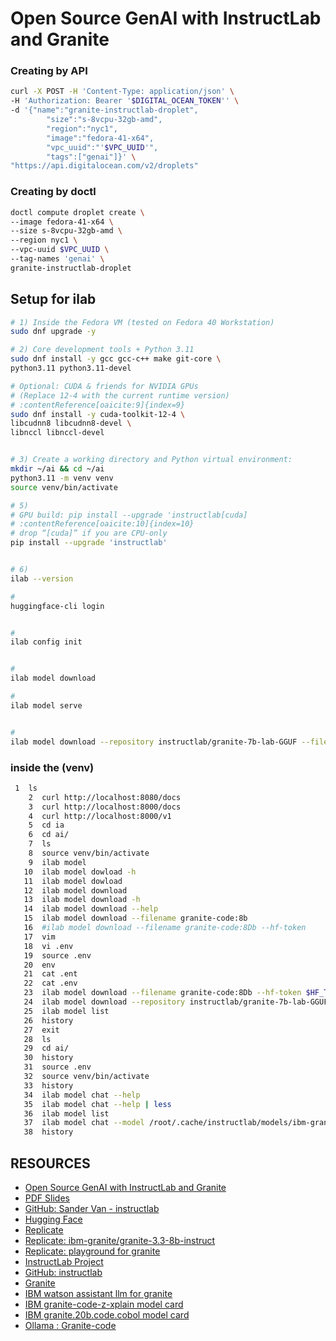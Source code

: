 # Open Source GenAI with InstructLab and Granite



### Creating by API
```bash
curl -X POST -H 'Content-Type: application/json' \
-H 'Authorization: Bearer '$DIGITAL_OCEAN_TOKEN'' \
-d '{"name":"granite-instructlab-droplet",
        "size":"s-8vcpu-32gb-amd",
        "region":"nyc1",
        "image":"fedora-41-x64",
        "vpc_uuid":"'$VPC_UUID'",
        "tags":["genai"]}' \
"https://api.digitalocean.com/v2/droplets"
```

### Creating by doctl
```bash
doctl compute droplet create \
--image fedora-41-x64 \
--size s-8vcpu-32gb-amd \
--region nyc1 \
--vpc-uuid $VPC_UUID \
--tag-names 'genai' \
granite-instructlab-droplet
```



## Setup for ilab
```bash
# 1) Inside the Fedora VM (tested on Fedora 40 Workstation)
sudo dnf upgrade -y

# 2) Core development tools + Python 3.11
sudo dnf install -y gcc gcc-c++ make git-core \
python3.11 python3.11-devel

# Optional: CUDA & friends for NVIDIA GPUs
# (Replace 12-4 with the current runtime version)
# :contentReference[oaicite:9]{index=9}
sudo dnf install -y cuda-toolkit-12-4 \
libcudnn8 libcudnn8-devel \
libnccl libnccl-devel      


# 3) Create a working directory and Python virtual environment:
mkdir ~/ai && cd ~/ai
python3.11 -m venv venv
source venv/bin/activate

# 5)
# GPU build: pip install --upgrade 'instructlab[cuda] 
# :contentReference[oaicite:10]{index=10}
# drop “[cuda]” if you are CPU-only
pip install --upgrade 'instructlab'        


# 6) 
ilab --version

#
huggingface-cli login


#
ilab config init


#
ilab model download 

#
ilab model serve


#
ilab model download --repository instructlab/granite-7b-lab-GGUF --filename granite-7b-lab-Q4_K_M.gguf --hf-token $HF_TOKEN

```


### inside the (venv)
```bash
 1  ls
    2  curl http://localhost:8080/docs
    3  curl http://localhost:8000/docs
    4  curl http://localhost:8000/v1
    5  cd ia
    6  cd ai/
    7  ls
    8  source venv/bin/activate
    9  ilab model
   10  ilab model dowload -h
   11  ilab model dowload 
   12  ilab model download
   13  ilab model download -h
   14  ilab model download --help
   15  ilab model download --filename granite-code:8b
   16  #ilab model download --filename granite-code:8Db --hf-token 
   17  vim
   18  vi .env
   19  source .env
   20  env
   21  cat .ent
   22  cat .env
   23  ilab model download --filename granite-code:8Db --hf-token $HF_TOKEN
   24  ilab model download --repository instructlab/granite-7b-lab-GGUF --filename granite-7b-lab-Q4_K_M.gguf --hf-token $HF_TOKEN
   25  ilab model list
   26  history
   27  exit
   28  ls
   29  cd ai/
   30  history
   31  source .env
   32  source venv/bin/activate
   33  history
   34  ilab model chat --help
   35  ilab model chat --help | less
   36  ilab model list
   37  ilab model chat --model /root/.cache/instructlab/models/ibm-granite
   38  history

```




## RESOURCES

- [Open Source GenAI with InstructLab and Granite](https://learning.oreilly.com/live-events/open-source-genai-with-instructlab-and-granite/0642572006017/)
- [PDF Slides](https://on24static.akamaized.net/event/48/99/82/9/rt/1/documents/resourceList1747827469081/instructlabv41747827469081.pdf)
- [GitHub: Sander Van - instructlab](https://github.com/sandervanvugt/ilab)
- [Hugging Face](https://huggingface.co)
- [Replicate](https://replicate.com/home)
- [Replicate: ibm-granite/granite-3.3-8b-instruct](https://replicate.com/ibm-granite/granite-3.3-8b-instruct/api/learn-more)
- [Replicate: playground for granite](https://replicate.com/playground?model=ibm-granite/granite-3.3-8b-instruct)
- [InstructLab Project](https://docs.instructlab.ai)
- [GitHub: instructlab](https://github.com/instructlab/instructlab)
- [Granite](https://research.ibm.com/blog/granite-code-models-open-source)
- [IBM watson assistant llm for granite](https://www.ibm.com/docs/en/watsonx/watsonx-code-assistant-4z/2.x?topic=z-granite20bcodecobol-model-card)
- [IBM granite-code-z-xplain model card](https://www.ibm.com/docs/en/watsonx/watsonx-code-assistant-4z/2.x?topic=z-granite-code-xplain-model-card)
- [IBM granite.20b.code.cobol model card](https://www.ibm.com/docs/en/watsonx/watsonx-code-assistant-4z/2.x?topic=z-granite20bcodecobol-model-card)
- [Ollama : Granite-code](https://ollama.com/library/granite-code)


